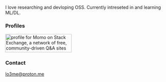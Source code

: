 

<!--
**nastyrose/nastyrose** is a ✨ _special_ ✨ repository because its `README.md` (this file) appears on your GitHub profile.

Here are some ideas to get you started:

- 🔭 I’m currently working on ...
- 🌱 I’m currently learning ...
- 👯 I’m looking to collaborate on ...
- 🤔 I’m looking for help with ...
- 💬 Ask me about ...
- 📫 How to reach me: ...
- 😄 Pronouns: ...
- ⚡ Fun fact: ...
-->
I love researching and devloping OSS. Currently intreseted in and learning ML/DL.

### Profiles
<a href="https://stackexchange.com/users/17507298/momo"><img src="https://stackexchange.com/users/flair/17507298.png" width="208" height="58" alt="profile for Momo on Stack Exchange, a network of free, community-driven Q&amp;A sites" title="profile for Momo on Stack Exchange, a network of free, community-driven Q&amp;A sites" /></a>

### Contact
lo3me@proton.me
